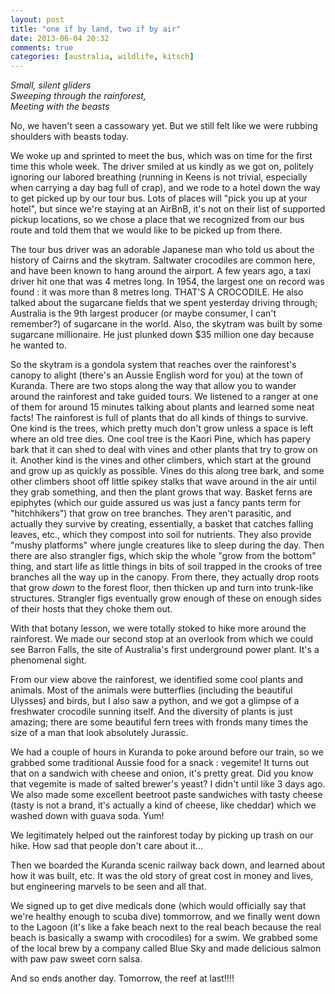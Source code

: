```yaml
---
layout: post
title: "one if by land, two if by air"
date: 2013-06-04 20:32
comments: true
categories: [australia, wildlife, kitsch]
---
```

<em>Small, silent gliders<br/>
Sweeping through the rainforest,<br/>
Meeting with the beasts</em>

No, we haven't seen a cassowary yet.  But we still felt like we were rubbing shoulders with beasts today.

We woke up and sprinted to meet the bus, which was on time for the first time this whole week.  The driver smiled at us kindly as we got on, politely ignoring our labored breathing (running in Keens is not trivial, especially when carrying a day bag full of crap), and we rode to a hotel down the way to get picked up by our tour bus.  Lots of places will "pick you up at your hotel", but since we're staying at an AirBnB, it's not on their list of supported pickup locations, so we chose a place that we recognized from our bus route and told them that we would like to be picked up from there.

The tour bus driver was an adorable Japanese man who told us about the history of Cairns and the skytram.  Saltwater crocodiles are common here, and have been known to hang around the airport.  A few years ago, a taxi driver hit one that was 4 metres long.  In 1954, the largest one on record was found : it was more than 8 metres long.  THAT'S A CROCODILE.  He also talked about the sugarcane fields that we spent yesterday driving through; Australia is the 9th largest producer (or maybe consumer, I can't remember?) of sugarcane in the world.  Also, the skytram was built by some sugarcane millionaire.  He just plunked down $35 million one day because he wanted to.

So the skytram is a gondola system that reaches over the rainforest's canopy to alight (there's an Aussie English word for you) at the town of Kuranda.  There are two stops along the way that allow you to wander around the rainforest and take guided tours.  We listened to a ranger at one of them for around 15 minutes talking about plants and learned some neat facts!  The rainforest is full of plants that do all kinds of things to survive.  One kind is the trees, which pretty much don't grow unless a space is left where an old tree dies.  One cool tree is the Kaori Pine, which has papery bark that it can shed to deal with vines and other plants that try to grow on it.  Another kind is the vines and other climbers, which start at the ground and grow up as quickly as possible.  Vines do this along tree bark, and some other climbers shoot off little spikey stalks that wave around in the air until they grab something, and then the plant grows that way.  Basket ferns are epiphytes (which our guide assured us was just a fancy pants term for "hitchhikers") that grow on tree branches.  They aren't parasitic, and actually they survive by creating, essentially, a basket that catches falling leaves, etc., which they compost into soil for nutrients.  They also provide "mushy platforms" where jungle creatures like to sleep during the day.  Then there are also strangler figs, which skip the whole "grow from the bottom" thing, and start life as little things in bits of soil trapped in the crooks of tree branches all the way up in the canopy.  From there, they actually drop roots that grow <em>down</em> to the forest floor, then thicken up and turn into trunk-like structures.  Strangler figs eventually grow enough of these on enough sides of their hosts that they choke them out.

With that botany lesson, we were totally stoked to hike more around the rainforest.  We made our second stop at an overlook from which we could see Barron Falls, the site of Australia's first underground power plant.  It's a phenomenal sight.

From our view above the rainforest, we identified some cool plants and animals.  Most of the animals were butterflies (including the beautiful Ulysses) and birds, but I also saw a python, and we got a glimpse of a freshwater crocodile sunning itself.  And the diversity of plants is just amazing; there are some beautiful fern trees with fronds many times the size of a man that look absolutely Jurassic.

We had a couple of hours in Kuranda to poke around before our train, so we grabbed some traditional Aussie food for a snack : vegemite!  It turns out that on a sandwich with cheese and onion, it's pretty great.  Did you know that vegemite is made of salted brewer's yeast?  I didn't until like 3 days ago.  We also made some excellent beetroot paste sandwiches with tasty cheese (tasty is not a brand, it's actually a kind of cheese, like cheddar) which we washed down with guava soda.  Yum!

We legitimately helped out the rainforest today by picking up trash on our hike.  How sad that people don't care about it...

Then we boarded the Kuranda scenic railway back down, and learned about how it was built, etc.  It was the old story of great cost in money and lives, but engineering marvels to be seen and all that.

We signed up to get dive medicals done (which would officially say that we're healthy enough to scuba dive) tommorrow, and we finally went down to the Lagoon (it's like a fake beach next to the real beach because the real beach is basically a swamp with crocodiles) for a swim.  We grabbed some of the local brew by a company called Blue Sky and made delicious salmon with paw paw sweet corn salsa.

And so ends another day.  Tomorrow, the reef at last!!!!
